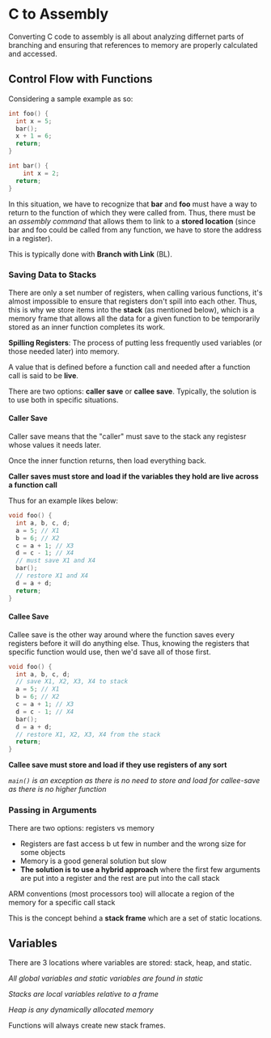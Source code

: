 # C to Assembly

Converting C code to assembly is all about analyzing differnet parts of branching and ensuring that references to memory are properly calculated and accessed. 



## Control Flow with Functions

Considering a sample example as so: 

```c
int foo() {
  int x = 5;
  bar();
  x + 1 = 6;
  return;
}

int bar() {
	int x = 2;
  return;
}
```

In this situation, we have to recognize that **bar** and **foo** must have a way to return to the function of which they were called from. Thus, there must be an *assembly command* that allows them to link to a **stored location** (since bar and foo could be called from any function, we have to store the address in a register).

This is typically done with **Branch with Link** (BL).

### Saving Data to Stacks

There are only a set number of registers, when calling various functions, it's almost impossible to ensure that registers don't spill into each other. Thus, this is why we store items into the **stack** (as mentioned below), which is a memory frame that allows all the data for a given function to be temporarily stored as an inner function completes its work. 

**Spilling Registers**: The process of putting less frequently used variables (or those needed later) into memory. 

A value that is defined before a function call and needed after a function call is said to be **live**.

There are two options: **caller save** or **callee save**. Typically, the solution is to use both in specific situations. 

#### Caller Save

Caller save means that the "caller" must save to the stack any registesr whose values it needs later. 

Once the inner function returns, then load everything back. 

**Caller saves must store and load if the variables they hold are live across a function call**

Thus for an example likes below:

```c
void foo() {
  int a, b, c, d;
  a = 5; // X1
  b = 6; // X2
  c = a + 1; // X3
  d = c - 1; // X4
  // must save X1 and X4
  bar();
  // restore X1 and X4
  d = a + d;
  return;
}
```

#### Callee Save

Callee save is the other way around where the function saves every registers before it will do anything else. Thus, knowing the registers that specific function would use, then we'd save all of those first.

```c
void foo() {
  int a, b, c, d;
  // save X1, X2, X3, X4 to stack
  a = 5; // X1
  b = 6; // X2
  c = a + 1; // X3
  d = c - 1; // X4
  bar();
  d = a + d;
  // restore X1, X2, X3, X4 from the stack
  return;
}
```

**Callee save must store and load if they use registers of any sort**

*`main()` is an exception as there is no need to store and load for callee-save as there is no higher function*

### Passing in Arguments

There are two options: registers vs memory

* Registers are fast access b ut few in number and the wrong size for some objects
* Memory is a good general solution but slow 
* **The solution is to use a hybrid approach** where the first few arguments are put into a register and the rest are put into the call stack

ARM conventions (most processors too) will allocate a region of the memory for a specific call stack

This is the concept behind a **stack frame** which are a set of static locations. 

## Variables

There are 3 locations where variables are stored: stack, heap, and static.

*All global variables and static variables are found in static*

*Stacks are local variables relative to a frame*

*Heap is any dynamically allocated memory*

Functions will always create new stack frames. 